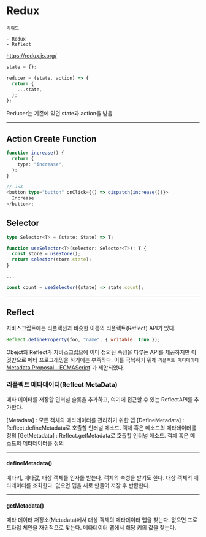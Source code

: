 # Redux

```text
키워드

- Redux
- Reflect
```

https://redux.js.org/

```typescript
state = {};

reducer = (state, action) => {
  return {
    ...state,
  };
};
```

Reducer는 기존에 있던 state과 action을 받음

---

## Action Create Function

```typescript
function increase() {
  return {
    type: "increase",
  };
}

// JSX
<button type="button" onClick={() => dispatch(increase())}>
  Increase
</button>;
```

## Selector

```typescript
type Selector<T> = (state: State) => T;

function useSelector<T>(selector: Selector<T>): T {
  const store = useStore();
  return selector(store.state);
}

...

const count = useSelector((state) => state.count);

```

---

## Reflect

자바스크립트에는 리플렉션과 비슷한 이름의 리플렉트(Reflect) API가 있다.

```javascript
Reflect.defineProperty(foo, "name", { writable: true });
```

Obejct와 Reflect가 자바스크립으에 이미 정의된 속성을 다루는 API를 제공하지만 이것만으로 메타 프로그래밍을 하기에는 부족하다.
이를 극복하기 위해 `리플렉트 메타데이터` [Metadata Proposal - ECMAScript](https://rbuckton.github.io/reflect-metadata/)`가 제안되었다.

### 리플렉트 메타데이터(Reflect MetaData)

메타 데이터를 저장할 인터널 슬롯을 추가하고, 여기에 접근할 수 있는 ReflectAPI를 추가한다.

[Metadata] : 모든 객체의 메타데이터를 관리하기 위한 맵
[DefineMetadata] : Reflect.defineMetadata로 호출할 인터널 메소드. 객체 혹은 메소드의 메타데이터를 정의
[GetMetadata] : Reflect.getMetadata로 호출할 인터널 메소드. 객체 혹은 메소드의 메타데이터를 정의

---

#### defineMetadata()

메타키, 메타값, 대상 객체를 인자롤 받는다. 객체의 속성을 받기도 한다.
대상 객체의 메타데이터를 조회한다.
없으면 맵을 새로 만들어 저장 후 반환한다.

---

#### getMetadata()

메타 데이터 저장소(Metadata)에서 대상 객체의 메타데이터 맵을 찾는다.
없으면 프로토타입 체인을 재귀적으로 찾는다.
메타데이터 맵에서 해당 키의 값을 찾는다.
